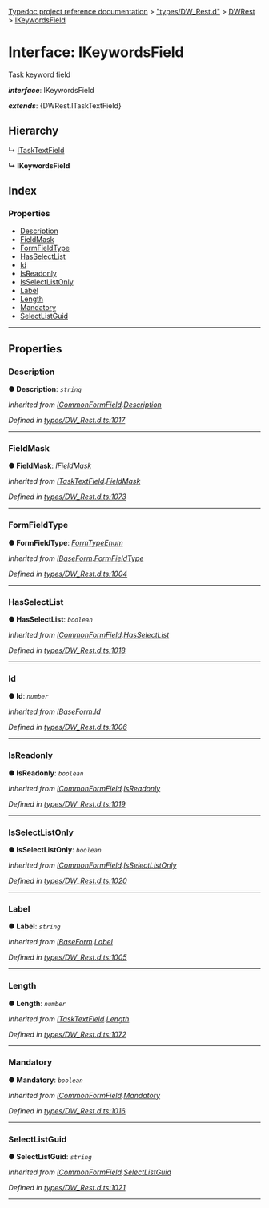 [Typedoc project reference documentation](../README.md) > ["types/DW_Rest.d"](../modules/_types_dw_rest_d_.md) > [DWRest](../modules/_types_dw_rest_d_.dwrest.md) > [IKeywordsField](../interfaces/_types_dw_rest_d_.dwrest.ikeywordsfield.md)

# Interface: IKeywordsField

Task keyword field

*__interface__*: IKeywordsField

*__extends__*: {DWRest.ITaskTextField}

## Hierarchy

↳  [ITaskTextField](_types_dw_rest_d_.dwrest.itasktextfield.md)

**↳ IKeywordsField**

## Index

### Properties

* [Description](_types_dw_rest_d_.dwrest.ikeywordsfield.md#description)
* [FieldMask](_types_dw_rest_d_.dwrest.ikeywordsfield.md#fieldmask)
* [FormFieldType](_types_dw_rest_d_.dwrest.ikeywordsfield.md#formfieldtype)
* [HasSelectList](_types_dw_rest_d_.dwrest.ikeywordsfield.md#hasselectlist)
* [Id](_types_dw_rest_d_.dwrest.ikeywordsfield.md#id)
* [IsReadonly](_types_dw_rest_d_.dwrest.ikeywordsfield.md#isreadonly)
* [IsSelectListOnly](_types_dw_rest_d_.dwrest.ikeywordsfield.md#isselectlistonly)
* [Label](_types_dw_rest_d_.dwrest.ikeywordsfield.md#label)
* [Length](_types_dw_rest_d_.dwrest.ikeywordsfield.md#length)
* [Mandatory](_types_dw_rest_d_.dwrest.ikeywordsfield.md#mandatory)
* [SelectListGuid](_types_dw_rest_d_.dwrest.ikeywordsfield.md#selectlistguid)

---

## Properties

<a id="description"></a>

###  Description

**● Description**: *`string`*

*Inherited from [ICommonFormField](_types_dw_rest_d_.dwrest.icommonformfield.md).[Description](_types_dw_rest_d_.dwrest.icommonformfield.md#description)*

*Defined in [types/DW_Rest.d.ts:1017](https://github.com/DocuWare/REST-Sample-TS/blob/22cf36b/src/types/DW_Rest.d.ts#L1017)*

___
<a id="fieldmask"></a>

###  FieldMask

**● FieldMask**: *[IFieldMask](_types_dw_rest_d_.dwrest.ifieldmask.md)*

*Inherited from [ITaskTextField](_types_dw_rest_d_.dwrest.itasktextfield.md).[FieldMask](_types_dw_rest_d_.dwrest.itasktextfield.md#fieldmask)*

*Defined in [types/DW_Rest.d.ts:1073](https://github.com/DocuWare/REST-Sample-TS/blob/22cf36b/src/types/DW_Rest.d.ts#L1073)*

___
<a id="formfieldtype"></a>

###  FormFieldType

**● FormFieldType**: *[FormTypeEnum](../enums/_types_dw_rest_d_.dwrest.formtypeenum.md)*

*Inherited from [IBaseForm](_types_dw_rest_d_.dwrest.ibaseform.md).[FormFieldType](_types_dw_rest_d_.dwrest.ibaseform.md#formfieldtype)*

*Defined in [types/DW_Rest.d.ts:1004](https://github.com/DocuWare/REST-Sample-TS/blob/22cf36b/src/types/DW_Rest.d.ts#L1004)*

___
<a id="hasselectlist"></a>

###  HasSelectList

**● HasSelectList**: *`boolean`*

*Inherited from [ICommonFormField](_types_dw_rest_d_.dwrest.icommonformfield.md).[HasSelectList](_types_dw_rest_d_.dwrest.icommonformfield.md#hasselectlist)*

*Defined in [types/DW_Rest.d.ts:1018](https://github.com/DocuWare/REST-Sample-TS/blob/22cf36b/src/types/DW_Rest.d.ts#L1018)*

___
<a id="id"></a>

###  Id

**● Id**: *`number`*

*Inherited from [IBaseForm](_types_dw_rest_d_.dwrest.ibaseform.md).[Id](_types_dw_rest_d_.dwrest.ibaseform.md#id)*

*Defined in [types/DW_Rest.d.ts:1006](https://github.com/DocuWare/REST-Sample-TS/blob/22cf36b/src/types/DW_Rest.d.ts#L1006)*

___
<a id="isreadonly"></a>

###  IsReadonly

**● IsReadonly**: *`boolean`*

*Inherited from [ICommonFormField](_types_dw_rest_d_.dwrest.icommonformfield.md).[IsReadonly](_types_dw_rest_d_.dwrest.icommonformfield.md#isreadonly)*

*Defined in [types/DW_Rest.d.ts:1019](https://github.com/DocuWare/REST-Sample-TS/blob/22cf36b/src/types/DW_Rest.d.ts#L1019)*

___
<a id="isselectlistonly"></a>

###  IsSelectListOnly

**● IsSelectListOnly**: *`boolean`*

*Inherited from [ICommonFormField](_types_dw_rest_d_.dwrest.icommonformfield.md).[IsSelectListOnly](_types_dw_rest_d_.dwrest.icommonformfield.md#isselectlistonly)*

*Defined in [types/DW_Rest.d.ts:1020](https://github.com/DocuWare/REST-Sample-TS/blob/22cf36b/src/types/DW_Rest.d.ts#L1020)*

___
<a id="label"></a>

###  Label

**● Label**: *`string`*

*Inherited from [IBaseForm](_types_dw_rest_d_.dwrest.ibaseform.md).[Label](_types_dw_rest_d_.dwrest.ibaseform.md#label)*

*Defined in [types/DW_Rest.d.ts:1005](https://github.com/DocuWare/REST-Sample-TS/blob/22cf36b/src/types/DW_Rest.d.ts#L1005)*

___
<a id="length"></a>

###  Length

**● Length**: *`number`*

*Inherited from [ITaskTextField](_types_dw_rest_d_.dwrest.itasktextfield.md).[Length](_types_dw_rest_d_.dwrest.itasktextfield.md#length)*

*Defined in [types/DW_Rest.d.ts:1072](https://github.com/DocuWare/REST-Sample-TS/blob/22cf36b/src/types/DW_Rest.d.ts#L1072)*

___
<a id="mandatory"></a>

###  Mandatory

**● Mandatory**: *`boolean`*

*Inherited from [ICommonFormField](_types_dw_rest_d_.dwrest.icommonformfield.md).[Mandatory](_types_dw_rest_d_.dwrest.icommonformfield.md#mandatory)*

*Defined in [types/DW_Rest.d.ts:1016](https://github.com/DocuWare/REST-Sample-TS/blob/22cf36b/src/types/DW_Rest.d.ts#L1016)*

___
<a id="selectlistguid"></a>

###  SelectListGuid

**● SelectListGuid**: *`string`*

*Inherited from [ICommonFormField](_types_dw_rest_d_.dwrest.icommonformfield.md).[SelectListGuid](_types_dw_rest_d_.dwrest.icommonformfield.md#selectlistguid)*

*Defined in [types/DW_Rest.d.ts:1021](https://github.com/DocuWare/REST-Sample-TS/blob/22cf36b/src/types/DW_Rest.d.ts#L1021)*

___

